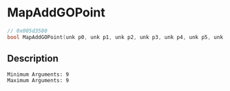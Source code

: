 # MapAddGOPoint
```c
// 0x005d3580
bool MapAddGOPoint(unk p0, unk p1, unk p2, unk p3, unk p4, unk p5, unk p6, unk p7, unk p8)
```
## Description
```
Minimum Arguments: 9
Maximum Arguments: 9
```
